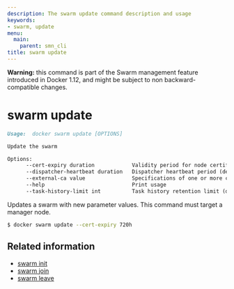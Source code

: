 ```yaml
---
description: The swarm update command description and usage
keywords:
- swarm, update
menu:
  main:
    parent: smn_cli
title: swarm update
---
```


**Warning:** this command is part of the Swarm management feature introduced in Docker 1.12, and might be subject to non backward-compatible changes.

# swarm update

```markdown
Usage:  docker swarm update [OPTIONS]

Update the swarm

Options:
      --cert-expiry duration            Validity period for node certificates (default 2160h0m0s)
      --dispatcher-heartbeat duration   Dispatcher heartbeat period (default 5s)
      --external-ca value               Specifications of one or more certificate signing endpoints
      --help                            Print usage
      --task-history-limit int          Task history retention limit (default 5)
```

Updates a swarm with new parameter values. This command must target a manager node.


```bash
$ docker swarm update --cert-expiry 720h
```

## Related information

* [swarm init](swarm_init.md)
* [swarm join](swarm_join.md)
* [swarm leave](swarm_leave.md)
